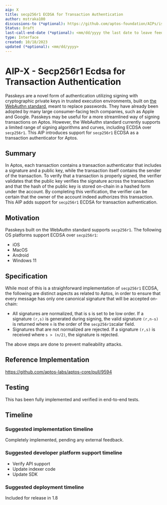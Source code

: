 ```yaml
---
aip: X
title: secp256r1 ECDSA for Transaction Authentication
author: mstraka100
discussions-to (*optional): https://github.com/aptos-foundation/AIPs/issues/266
Status: Draft
last-call-end-date (*optional): <mm/dd/yyyy the last date to leave feedbacks and reviews>
type: Interface
created: 10/18/2023
updated (*optional): <mm/dd/yyyy>
---
```


# AIP-X - Secp256r1 Ecdsa for Transaction Authentication

Passkeys are a novel form of authentication utilizing signing with cryptographic private keys in trusted execution environments, built on [the WebAuthn standard](https://webauthn.guide/), meant to replace passwords. 
They have already been adopted by many large consumer-facing tech companies, such as Apple and Google. 
Passkeys may be useful for a more streamlined way of signing transactions on Aptos.
However, the WebAuthn standard currently supports a limited range of signing algorithms and curves, including ECDSA over `secp256r1`.
This AIP introduces support for `secp256r1` ECDSA as a transaction authenticator for Aptos.

## Summary

In Aptos, each transaction contains a transaction authenticator that includes a signature and a public key, while the transaction itself contains the sender of the transaction. To verify that a transaction is properly signed, the verifier validates that the public key verifies the signature across the transaction and that the hash of the public key is stored on-chain in a hashed form under the account. By completing this verification, the verifier can be certain that the owner of the account indeed authorizes this transaction. This AIP adds support for `secp256r1` ECDSA for transaction authentication.

## Motivation

Passkeys built on the WebAuthn standard supports `secp256r1`. The following OS platforms support ECDSA over `secp256r1`:

* iOS
* MacOS
* Android
* Windows 11

## Specification

While most of this is a straighforward implementation of `secp256r1` ECDSA, the following are distinct aspects as related to Aptos, in order to ensure that every message has only one canonical signature that will be accepted on-chain:

* All signatures are normalized, that is s is set to be low order. If a signature `(r,s)` is generated during signing, the valid signature `(r,n-s)` is returned where `n` is the order of the `secp256r1`scalar field.
* Signatures that are not normalized are rejected. If a signature `(r,s)` is received where `s > (n/2)`, the signature is rejected. 

The above steps are done to prevent malleability attacks. 

## Reference Implementation

https://github.com/aptos-labs/aptos-core/pull/9594

## Testing

This has been fully implemented and verified in end-to-end tests.

## Timeline

### Suggested implementation timeline

Completely implemented, pending any external feedback.

### Suggested developer platform support timeline

* Verify API support
* Update indexer code
* Update SDK

### Suggested deployment timeline

Included for release in 1.8
